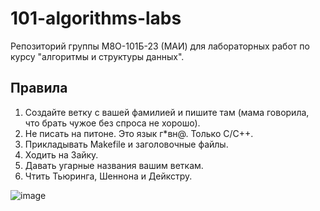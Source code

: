 # 101-algorithms-labs
Репозиторий группы М8О-101Б-23 (МАИ) для лабораторных работ по курсу "алгоритмы и структуры данных".

## Правила
1. Создайте ветку с вашей фамилией и пишите там (мама говорила, что брать чужое без спроса не хорошо).
2. Не писать на питоне. Это язык г*вн@. Только C/C++.
3. Прикладывать Makefile и заголовочные файлы. 
4. Ходить на Зайку.
5. Давать угарные названия вашим веткам. 
6. Чтить Тьюринга, Шеннона и Дейкстру. 

![image](https://www.meme-arsenal.com/memes/6f543ff26fa05e580f5304120d1c6239.jpg)